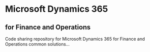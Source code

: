 # Microsoft Dynamics 365
## for Finance and Operations

Code sharing repository for Microsoft Dynamics 365 for Finance and Operations common solutions...
